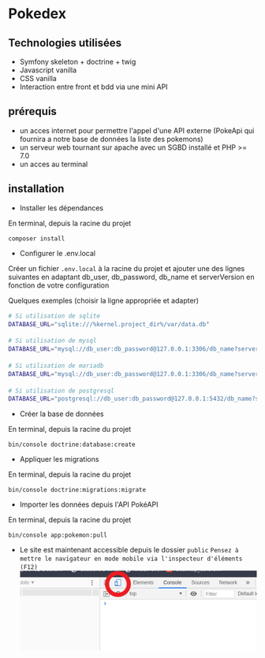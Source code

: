 # Pokedex

## Technologies utilisées

- Symfony skeleton + doctrine + twig
- Javascript vanilla
- CSS vanilla
- Interaction entre front et bdd via une mini API

## prérequis

- un acces internet pour permettre l'appel d'une API externe (PokeApi qui fournira a notre base de données la liste des pokemons)
- un serveur web tournant sur apache avec un SGBD installé et PHP >= 7.0
- un acces au terminal

## installation

- Installer les dépendances

En terminal, depuis la racine du projet
```
composer install
```

- Configurer le .env.local

Créer un fichier `.env.local` à la racine du projet et ajouter une des lignes suivantes en adaptant db_user, db_password, db_name et serverVersion en fonction de votre configuration

Quelques exemples (choisir la ligne appropriée et adapter)
```bash
# Si utilisation de sqlite
DATABASE_URL="sqlite:///%kernel.project_dir%/var/data.db"

# Si utilisation de mysql
DATABASE_URL="mysql://db_user:db_password@127.0.0.1:3306/db_name?serverVersion=5.7"

# Si utilisation de mariadb
DATABASE_URL="mysql://db_user:db_password@127.0.0.1:3306/db_name?serverVersion=MariaDB-10.4.18"

# Si utilisation de postgresql
DATABASE_URL="postgresql://db_user:db_password@127.0.0.1:5432/db_name?serverVersion=13&charset=utf8"
```

- Créer la base de données

En terminal, depuis la racine du projet
```
bin/console doctrine:database:create
```

- Appliquer les migrations

En terminal, depuis la racine du projet
```
bin/console doctrine:migrations:migrate
```

- Importer les données depuis l'API PokéAPI

En terminal, depuis la racine du projet
```
bin/console app:pokemon:pull
```

- Le site est maintenant accessible depuis le dossier `public`
`Pensez à mettre le navigateur en mode mobile via l'inspecteur d'éléments (F12)`
![Image indiquant comment passer en mode mobile](https://github.com/icekni/pokedex-api/blob/main/docs/VirtualBox_Le%20t%EF%BF%BDl%EF%BF%BDporteur%201_25_04_2021_14_44_07.png)
